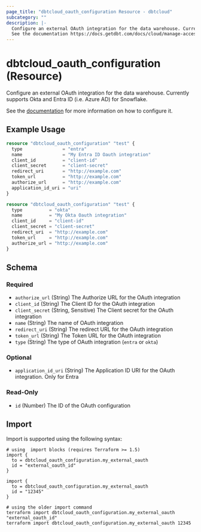 ```yaml
---
page_title: "dbtcloud_oauth_configuration Resource - dbtcloud"
subcategory: ""
description: |-
  Configure an external OAuth integration for the data warehouse. Currently supports Okta and Entra ID (i.e. Azure AD) for Snowflake.
  See the documentation https://docs.getdbt.com/docs/cloud/manage-access/external-oauth for more information on how to configure it.
---
```


# dbtcloud_oauth_configuration (Resource)


Configure an external OAuth integration for the data warehouse. Currently supports Okta and Entra ID (i.e. Azure AD) for Snowflake.

See the [documentation](https://docs.getdbt.com/docs/cloud/manage-access/external-oauth) for more information on how to configure it.

## Example Usage

```terraform
resource "dbtcloud_oauth_configuration" "test" {
  type               = "entra"
  name               = "My Entra ID Oauth integration"
  client_id          = "client-id"
  client_secret      = "client-secret"
  redirect_uri       = "http://example.com"
  token_url          = "http://example.com"
  authorize_url      = "http://example.com"
  application_id_uri = "uri"
}

resource "dbtcloud_oauth_configuration" "test" {
  type          = "okta"
  name          = "My Okta Oauth integration"
  client_id     = "client-id"
  client_secret = "client-secret"
  redirect_uri  = "http://example.com"
  token_url     = "http://example.com"
  authorize_url = "http://example.com"
}
```

<!-- schema generated by tfplugindocs -->
## Schema

### Required

- `authorize_url` (String) The Authorize URL for the OAuth integration
- `client_id` (String) The Client ID for the OAuth integration
- `client_secret` (String, Sensitive) The Client secret for the OAuth integration
- `name` (String) The name of OAuth integration
- `redirect_uri` (String) The redirect URL for the OAuth integration
- `token_url` (String) The Token URL for the OAuth integration
- `type` (String) The type of OAuth integration (`entra` or `okta`)

### Optional

- `application_id_uri` (String) The Application ID URI for the OAuth integration. Only for Entra

### Read-Only

- `id` (Number) The ID of the OAuth configuration

## Import

Import is supported using the following syntax:

```shell
# using  import blocks (requires Terraform >= 1.5)
import {
  to = dbtcloud_oauth_configuration.my_external_oauth
  id = "external_oauth_id"
}

import {
  to = dbtcloud_oauth_configuration.my_external_oauth
  id = "12345"
}

# using the older import command
terraform import dbtcloud_oauth_configuration.my_external_oauth "external_oauth_id"
terraform import dbtcloud_oauth_configuration.my_external_oauth 12345
```
